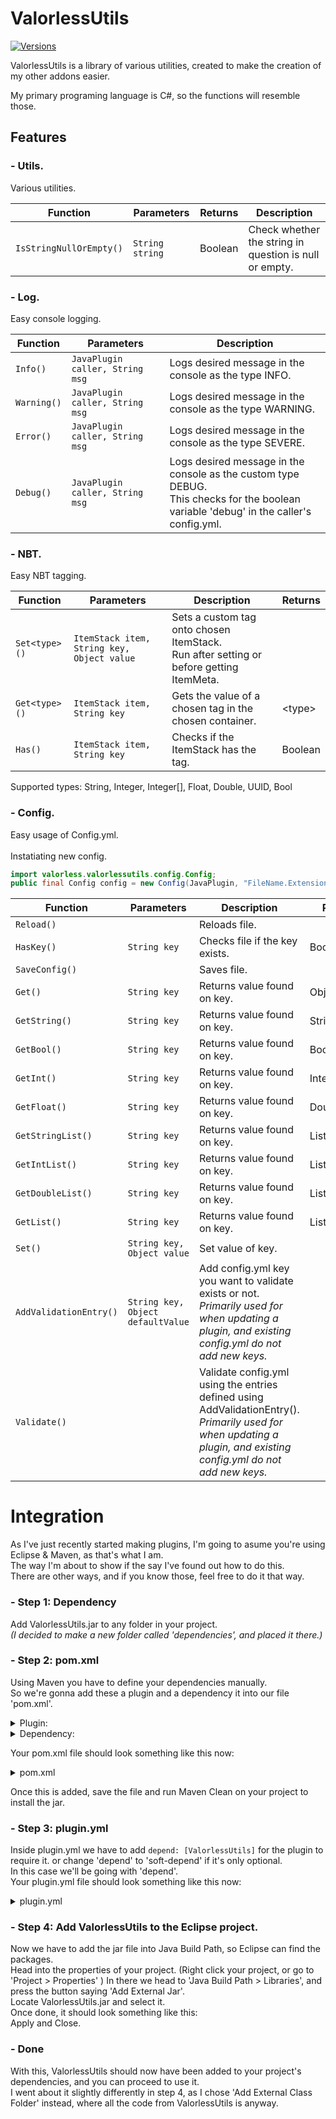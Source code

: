 # ValorlessUtils
<a href="https://github.com/Valorless/ValorlessUtils" rel="nofollow"><img src="https://img.shields.io/badge/Versions-1.18%20--%201.20%2B-brightgreen?style=flat" alt="Versions" style="max-width: 100%;"/></a><br>

ValorlessUtils is a library of various utilities, created to make the creation of my other addons easier.

My primary programing language is C#, so the functions will resemble those.

## Features

### - Utils.
Various utilities.

| Function | Parameters | Returns | Description |
| --- | --- | --- | --- |
| `IsStringNullOrEmpty()` | `String string` | Boolean | Check whether the string in question is null or empty. |

### - Log.
Easy console logging.

| Function | Parameters | Description | 
| --- | --- | --- |
| `Info()` | `JavaPlugin caller, String msg` | Logs desired message in the console as the type INFO. |
| `Warning()` | `JavaPlugin caller, String msg` | Logs desired message in the console as the type WARNING. |
| `Error()` | `JavaPlugin caller, String msg` | Logs desired message in the console as the type SEVERE. |
| `Debug()` | `JavaPlugin caller, String msg` | Logs desired message in the console as the custom type DEBUG.<br>This checks for the boolean variable 'debug' in the caller's config.yml. |

### - NBT.
Easy NBT tagging.

| Function | Parameters  | Description | Returns |
| --- | --- | --- | --- |
| `Set<type>()` | `ItemStack item, String key, Object value` |	Sets a custom tag onto chosen ItemStack.<br>Run after setting or before getting ItemMeta. | |
| `Get<type>()` | `ItemStack item, String key` |	Gets the value of a chosen tag in the chosen container. | \<type\> |
| `Has()` | `ItemStack item, String key` |	Checks if the ItemStack has the tag. | Boolean |
  
Supported types: String, Integer, Integer[], Float, Double, UUID, Bool

### - Config.
Easy usage of Config.yml.<br>
<br>
Instatiating new config.
```java
import valorless.valorlessutils.config.Config;
public final Config config = new Config(JavaPlugin, "FileName.Extension");
```

| Function | Parameters  | Description | Returns |
| --- | --- | --- | --- |
| `Reload()` |  |	Reloads file. |  |
| `HasKey()` | `String key` |	Checks file if the key exists. | Boolean |
| `SaveConfig()` | | Saves file. |  |
| `Get()` | `String key` |	Returns value found on key. | Object |
| `GetString()` | `String key` |	Returns value found on key. | String |
| `GetBool()` | `String key` |	Returns value found on key. | Boolean |
| `GetInt()` | `String key` |	Returns value found on key. | Integer |
| `GetFloat()` | `String key` |	Returns value found on key. | Double |
| `GetStringList()` | `String key` |	Returns value found on key. | List\<String> |
| `GetIntList()` | `String key` |	Returns value found on key. | List\<Integer> |
| `GetDoubleList()` | `String key` |	Returns value found on key. | List\<Double> |
| `GetList()` | `String key` |	Returns value found on key. | List\<?> |
| `Set()` | `String key, Object value` |	Set value of key. | |
| `AddValidationEntry()` | `String key, Object defaultValue` |	Add config.yml key you want to validate exists or not.<br>*Primarily used for when updating a plugin, and existing config.yml do not add new keys.* | |
| `Validate()` |  |	Validate config.yml using the entries defined using AddValidationEntry().<br>*Primarily used for when updating a plugin, and existing config.yml do not add new keys.* | |

# Integration

As I've just recently started making plugins, I'm going to asume you're using Eclipse & Maven, as that's what I am.<br>
The way I'm about to show if the say I've found out how to do this.<br>
There are other ways, and if you know those, feel free to do it that way.

### - Step 1: Dependency
Add ValorlessUtils.jar to any folder in your project.<br>
*(I decided to make a new folder called 'dependencies', and placed it there.)*

### - Step 2: pom.xml
Using Maven you have to define your dependencies manually.<br>
So we're gonna add these a plugin and a dependency it into our file 'pom.xml'.

<details>
  <summary>Plugin:</summary>

```xml
<plugin>
  <groupId>org.apache.maven.plugins</groupId>
  <artifactId>maven-install-plugin</artifactId>
  <version>2.5.2</version>
  <executions>
    <execution>
      <id>install-external</id>
      <phase>clean</phase>
      <configuration>
        <file>${basedir}/dependencies/ValorlessUtils-1.0.0.69-SNAPSHOT.jar</file> <!-- Location of the ValorlessUtils.jar file. -->
        <repositoryLayout>default</repositoryLayout>
        <groupId>valorless.valorlessutils</groupId>
        <artifactId>ValorlessUtils</artifactId>
        <version>1.0.0.69-SNAPSHOT</version> <!-- Or which ever version you choose to use. -->
        <packaging>jar</packaging>
        <generatePom>true</generatePom>
      </configuration>
      <goals>
          <goal>install-file</goal>
      </goals>
    </execution>
  </executions>
</plugin>

```
</details>
<details>
  <summary>Dependency:</summary>

```xml
<dependencies>
  <dependency>
    <groupId>valorless.valorlessutils</groupId>
    <artifactId>ValorlessUtils</artifactId>
    <version>1.0.0.69-SNAPSHOT</version> <!-- Or which ever version you choose to use. -->
  </dependency>
</dependencies>
```
</details>

Your pom.xml file should look something like this now:

<details>
  <summary>pom.xml</summary>

```xml
<project xmlns="http://maven.apache.org/POM/4.0.0" xmlns:xsi="http://www.w3.org/2001/XMLSchema-instance" xsi:schemaLocation="http://maven.apache.org/POM/4.0.0 https://maven.apache.org/xsd/maven-4.0.0.xsd">
  <modelVersion>4.0.0</modelVersion>
  <groupId>valorless.valorlessutils</groupId>
  <artifactId>ValorlessUtils</artifactId>
  <version>1.0.0</version>
  <build>
    <plugins>
      <plugin>
        <groupId>org.apache.maven.plugins</groupId>
        <artifactId>maven-compiler-plugin</artifactId>
        <configuration>
          <source>1.7</source>
          <target>1.7</target>
        </configuration>
      </plugin>
      <plugin>
        <groupId>org.apache.maven.plugins</groupId>
        <artifactId>maven-install-plugin</artifactId>
        <version>2.5.2</version>
        <executions>
          <execution>
            <id>install-external</id>
            <phase>clean</phase>
            <configuration>
              <file>${basedir}/dependencies/ValorlessUtils-1.0.0.69-SNAPSHOT.jar</file> <!-- Location of the ValorlessUtils.jar file. -->
              <repositoryLayout>default</repositoryLayout>
              <groupId>valorless.valorlessutils</groupId>
              <artifactId>ValorlessUtils</artifactId>
              <version>1.0.0.69-SNAPSHOT</version> <!-- Or which ever version you choose to use. -->
              <packaging>jar</packaging>
              <generatePom>true</generatePom>
            </configuration>
            <goals>
                <goal>install-file</goal>
            </goals>
          </execution>
        </executions>
      </plugin>
    </plugins>
  </build>
  <repositories>
     <repository>
       <id>spigot-repo</id>
       <url>https://hub.spigotmc.org/nexus/content/repositories/public/</url>
     </repository>
   </repositories>
  <dependencies>
    <dependency>
      <groupId>org.spigotmc</groupId>
      <artifactId>spigot-api</artifactId>
      <version>1.18.2-R0.1-SNAPSHOT</version><!--change this value depending on the version or use LATEST-->
      <type>jar</type>
      <scope>provided</scope>
    </dependency>
    <dependency>
      <groupId>valorless.valorlessutils</groupId>
      <artifactId>ValorlessUtils</artifactId>
      <version>1.0.0.69-SNAPSHOT</version>
    </dependency>
  </dependencies>
</project>

```
</details>

Once this is added, save the file and run Maven Clean on your project to install the jar.
<img src="https://i.gyazo.com/97d140492be660a65b44b93bcf73aefb.png" alt="" style="max-width: 100%;"/><br>

### - Step 3: plugin.yml
Inside plugin.yml we have to add `depend: [ValorlessUtils]` for the plugin to require it. or change 'depend' to 'soft-depend' if it's only optional.<br>
In this case we'll be going with 'depend'.<br>
Your plugin.yml file should look something like this now:

<details>
  <summary>plugin.yml</summary>

```yaml
name: SakuraTweaks
main: valorless.sakuratweaks.SakuraTweaks
version: 1.0.0
author: Valorless
api-version: 1.18
depend: [ValorlessUtils]
commands:
  sakuratweaks:
    description: Main command.
    usage:
  st:
    description: Main command.
    usage:
  sakuratweaks reload:
    description: Reloads the configuration file.
    usage: /sakuratweaks reload
    permission: sakuratweaks.reload
    permission-message: You don't have sakuratweaks.reload.
  st reload:
    description: Reloads the configuration file.
    usage: /sakuratweaks reload
    permission: sakuratweaks.reload
    permission-message: You don't have sakuratweaks.reload.
permissions:
  sakuratweaks.*:
    description: Gives access to all SakuraTweaks commands.
    children:
      sakuratweaks.reload: true
  sakuratweaks.reload:
    description: Allows you to reload the configuration.
    default: op
```
</details>

### - Step 4: Add ValorlessUtils to the Eclipse project. 
Now we have to add the jar file into Java Build Path, so Eclipse can find the packages.<br>
Head into the properties of your project. (Right click your project, or go to 'Project > Properties' )
In there we head to 'Java Build Path > Libraries', and press the button saying 'Add External Jar'.<br>
Locate ValorlessUtils.jar and select it.<br>
Once done, it should look something like this:<br>
<img src="https://i.gyazo.com/4cea1796bf598ea26520976ef457770f.png" alt="" style="max-width: 100%;"/><br>
Apply and Close.

### - Done
With this, ValorlessUtils should now have been added to your project's dependencies, and you can proceed to use it.<br>
I went about it slightly differently in step 4, as I chose 'Add External Class Folder' instead, where all the code from ValorlessUtils is anyway.
